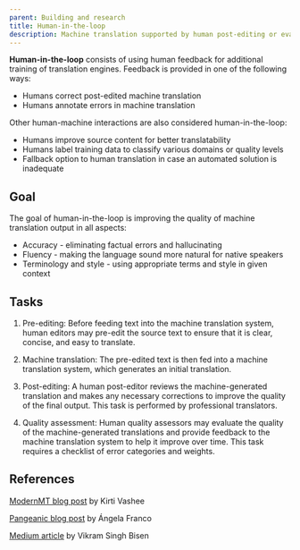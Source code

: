 ```yaml
---
parent: Building and research
title: Human-in-the-loop
description: Machine translation supported by human post-editing or evaluation
---
```


**Human-in-the-loop** consists of using human feedback for additional training of translation engines. Feedback is provided in one of the following ways:  
* Humans correct post-edited machine translation
* Humans annotate errors in machine translation
  
Other human-machine interactions are also considered human-in-the-loop:
* Humans improve source content for better translatability
* Humans label training data to classify various domains or quality levels
* Fallback option to human translation in case an automated solution is inadequate

## Goal

The goal of human-in-the-loop is improving the quality of machine translation output in all aspects:
* Accuracy - eliminating factual errors and hallucinating
* Fluency - making the language sound more natural for native speakers
* Terminology and style - using appropriate terms and style in given context

## Tasks

1. Pre-editing: Before feeding text into the machine translation system, human editors may pre-edit the source text to ensure that it is clear, concise, and easy to translate.

2. Machine translation: The pre-edited text is then fed into a machine translation system, which generates an initial translation.

3. Post-editing: A human post-editor reviews the machine-generated translation and makes any necessary corrections to improve the quality of the final output. This task is performed by professional translators.

4. Quality assessment: Human quality assessors may evaluate the quality of the machine-generated translations and provide feedback to the machine translation system to help it improve over time. This task requires a checklist of error categories and weights.
<!-- When an article on quality evaluation is added, it can be linked here -->

## References

[ModernMT blog post](https://blog.modernmt.com/human-in-the-loop/) by Kirti Vashee

[Pangeanic blog post](https://blog.pangeanic.com/human-in-the-loop-hitl-making-the-most-of-human-and-machine-intelligence) by Ángela Franco

[Medium article](https://medium.com/vsinghbisen/what-is-human-in-the-loop-machine-learning-why-how-used-in-ai-60c7b44eb2c0) by Vikram Singh Bisen